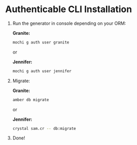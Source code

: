 # Authenticable CLI Installation
1. Run the generator in console depending on your ORM:  

    **Granite:**  
    ```bash
    mochi g auth user granite
    ```  

    or  

    **Jennifer:**  
    ```bash
    mochi g auth user jennifer
    ```  

2. Migrate:  

    **Granite:**  
    ```bash
    amber db migrate
    ```

    or

    **Jennifer:**  
    ```bash
    crystal sam.cr -- db:migrate
    ```  

3. Done!